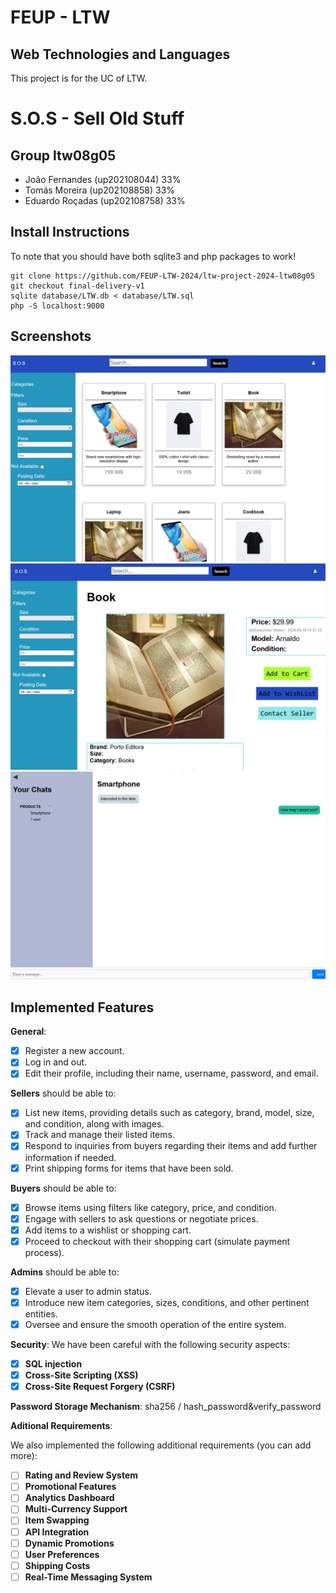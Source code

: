 # FEUP - LTW
## Web Technologies and Languages

This project is for the UC of LTW.

# S.O.S - Sell Old Stuff

## Group ltw08g05

- João Fernandes (up202108044) 33%
- Tomás Moreira (up202108858) 33%
- Eduardo Roçadas (up202108758) 33%

## Install Instructions

To note that you should have both sqlite3 and php packages to work!

    git clone https://github.com/FEUP-LTW-2024/ltw-project-2024-ltw08g05
    git checkout final-delivery-v1
    sqlite database/LTW.db < database/LTW.sql
    php -S localhost:9000

## Screenshots

![Screenshot 1](sos_1.png)
![Screenshot 1](sos_2.png)
![Screenshot 1](sos_3.png)

## Implemented Features

**General**:

- [X] Register a new account.
- [X] Log in and out.
- [X] Edit their profile, including their name, username, password, and email.

**Sellers**  should be able to:

- [X] List new items, providing details such as category, brand, model, size, and condition, along with images.
- [X] Track and manage their listed items.
- [X] Respond to inquiries from buyers regarding their items and add further information if needed.
- [X] Print shipping forms for items that have been sold.

**Buyers**  should be able to:

- [X] Browse items using filters like category, price, and condition.
- [X] Engage with sellers to ask questions or negotiate prices.
- [X] Add items to a wishlist or shopping cart.
- [X] Proceed to checkout with their shopping cart (simulate payment process).

**Admins**  should be able to:

- [X] Elevate a user to admin status.
- [X] Introduce new item categories, sizes, conditions, and other pertinent entities.
- [X] Oversee and ensure the smooth operation of the entire system.

**Security**:
We have been careful with the following security aspects:

- [X] **SQL injection**
- [X] **Cross-Site Scripting (XSS)**
- [X] **Cross-Site Request Forgery (CSRF)**

**Password Storage Mechanism**:  sha256 / hash_password&verify_password

**Aditional Requirements**:

We also implemented the following additional requirements (you can add more):

- [ ] **Rating and Review System**
- [ ] **Promotional Features**
- [ ] **Analytics Dashboard**
- [ ] **Multi-Currency Support**
- [ ] **Item Swapping**
- [ ] **API Integration**
- [ ] **Dynamic Promotions**
- [ ] **User Preferences**
- [ ] **Shipping Costs**
- [ ] **Real-Time Messaging System**

